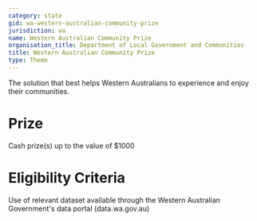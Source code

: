 ```yaml
---
category: state
gid: wa-western-australian-community-prize
jurisdiction: wa
name: Western Australian Community Prize
organisation_title: Department of Local Government and Communities
title: Western Australian Community Prize
type: Theme
---
```


The solution that best helps Western Australians to experience and enjoy their communities.

# Prize
Cash prize(s) up to the value of $1000

# Eligibility Criteria
Use of relevant dataset available through the Western Australian Government's data portal (data.wa.gov.au)
